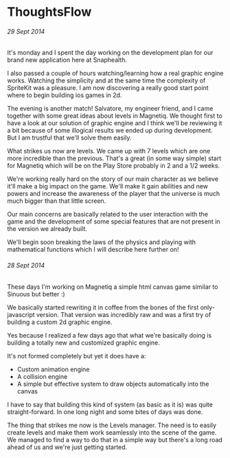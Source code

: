 # ThoughtsFlow
###### 29 Sept 2014
It's monday and I spent the day working on the development plan for our brand new application here at Snaphealth.

I also passed a couple of hours watching/learning how a real graphic engine works. Watching the simplicity and at the same time the complexity of SpriteKit was a pleasure. I am now discovering a really good start point where to begin building ios games in 2d.

The evening is another match! Salvatore, my engineer friend, and I came together with some great ideas about levels in Magnetiq. We thought first to have a look at our solution of graphic engine and I think we'll be reviewing it a bit because of some illogical results we ended up during development. But I am trustful that we'll solve them easily.

What strikes us now are levels. We came up with 7 levels which are one more incredible than the previous. That's a great (in some way simple) start for Magnetiq which will be on the Play Store probably in 2 and a 1/2 weeks.

We're working really hard on the story of our main character as we believe it'll make a big impact on the game. We'll make it gain abilities and new powers and increase the awareness of the player that the universe is much much bigger than that little screen.

Our main concerns are basically related to the user interaction with the game and the development of some special features that are not present in the version we already built.

We'll begin soon breaking the laws of the physics and playing with mathematical functions which I will describe here further on!

###### 28 Sept 2014
These days I'm working on Magnetiq a simple html canvas game similar to Sinuous but better :)

We basically started rewriting it in coffee from the bones of the first only-javascript version. That version was incredibly raw and was a first try of building a custom 2d graphic engine.

Yes because I realized a few days ago that what we're basically doing is building a totally new and customized graphic engine.

It's not formed completely but yet it does have a:

- Custom animation engine
- A collision engine
- A simple but effective system to draw objects automatically into the canvas

I have to say that building this kind of system (as basic as it is) was quite straight-forward. In one long night and some bites of days was done.

The thing that strikes me now is the Levels manager. The need is to easily create levels and make them work seamlessly into the scene of the game. We managed to find a way to do that in a simple way but there's a long road ahead of us and we're just getting started.
